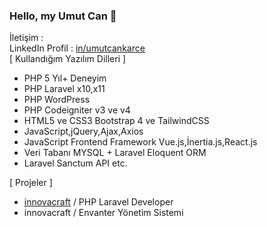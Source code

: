 ### Hello, my Umut Can 👋

İletişim : <br />
LinkedIn Profil : [in/umutcankarce](https://linkedin.com/in/umutcankarce) <br />
[ Kullandığım Yazılım Dilleri ]
+ PHP 5 Yıl+ Deneyim
+ PHP Laravel x10,x11
+ PHP WordPress 
+ PHP Codeigniter v3 ve v4
+ HTML5 ve CSS3 Bootstrap 4 ve TailwindCSS 
+ JavaScript,jQuery,Ajax,Axios
+ JavaScript Frontend Framework Vue.js,İnertia.js,React.js
+ Veri Tabanı MYSQL + Laravel Eloquent ORM
+ Laravel Sanctum API etc.

[ Projeler ]
+ [innovacraft](https://www.innovacraft.com)  / PHP Laravel Developer
+ innovacraft / Envanter Yönetim Sistemi

